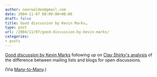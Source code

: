 ```yaml
---
author: nearwalden@gmail.com
date: 2004-11-07 08:09:00+00:00
draft: false
title: Good discussion by Kevin Marks…
type: post
url: /2004/11/07/good-discussion-by-kevin-marks/
categories:
- posts
---
```


[Good discussion by Kevin Marks](//www.corante.com/many/archives/2004/11/06/the_tragedy_of_the_comments.php") following up on [Clay Shirky's analysis](//shirky.com/writings/group_user.html") of the difference between mailing lists and blogs for open discussions.







(Via [Many-to-Many](//www.corante.com/many/").)



